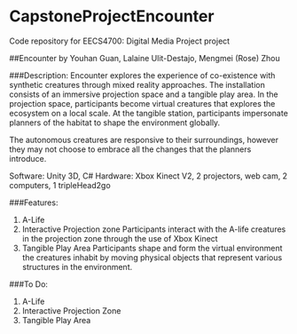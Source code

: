 # CapstoneProjectEncounter
Code repository for EECS4700: Digital Media Project project 

##Encounter
by Youhan Guan, Lalaine Ulit-Destajo, Mengmei (Rose) Zhou

###Description:
Encounter explores the experience of co-existence with synthetic creatures through mixed reality approaches. The installation consists of an immersive projection space and a tangible play area. In the projection space, participants become virtual creatures that explores the ecosystem on a local scale. At the tangible station, participants impersonate planners of the habitat to shape the environment globally. 

The autonomous creatures are responsive to their surroundings, however they may not choose to embrace all the changes that the planners introduce.

Software: Unity 3D, C#
Hardware: Xbox Kinect V2, 2 projectors, web cam, 2 computers, 1 tripleHead2go  

###Features: 
1. A-Life
2. Interactive Projection zone
   Participants interact with the A-life creatures in the projection zone through the use of Xbox Kinect 
3. Tangible Play Area 
   Participants shape and form the virtual environment the creatures inhabit by moving physical objects that represent various structures in the environment.  

###To Do: 
1. A-Life
2. Interactive Projection Zone
3. Tangible Play Area

